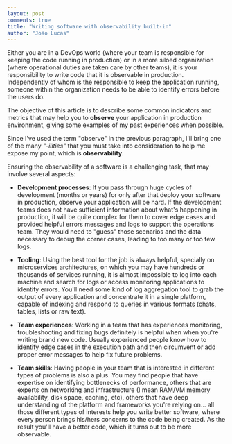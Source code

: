 ```yaml
---
layout: post
comments: true
title: "Writing software with observability built-in"
author: "João Lucas"
---
```



Either you are in a DevOps world (where your team is responsible for keeping the code running in production) or in a more siloed organization (where operational duties are taken care by other teams), it is your responsibility to write code that it is observable in production. Independently of whom is the responsible to keep the application running, someone within the organization needs to be able to identify errors before the users do.

The objective of this article is to describe some common indicators and metrics that may help you to **observe** your application in production environment, giving some examples of my past experiences when possible. 

Since I've used the term "observe" in the previous paragraph, I'll bring one of the many _"-ilities"_ that you must take into consideration to help me expose my point, which is **observability**.

Ensuring the observability of a software is a challenging task, that may involve several aspects:

* **Development processes**: If you pass through huge cycles of development (months or years) for only after that deploy your software in production, observe your application will be hard. If the development teams does not have sufficient information about what's happening in production, it will be quite complex for them to cover edge cases and provided helpful errors messages and logs to support the operations team. They would need to "guess" those scenarios and the data necessary to debug the corner cases, leading to too many or too few logs.

* **Tooling**: Using the best tool for the job is always helpful, specially on microservices architectures, on which you may have hundreds or thousands of services running, it is almost impossible to log into each machine and search for logs or access monitoring applications to identify errors. You'll need some kind of log aggregation tool to grab the output of every application and concentrate it in a single platform, capable of indexing and respond to queries in various formats (chats, tables, lists or raw text).

* **Team experiences**: Working in a team that has experiences monitoring, troubleshooting and fixing bugs definitely is helpful when when you're writing brand new code. Usually experienced people know how to identify edge cases in the execution path and then circumvent or add proper error messages to help fix future problems.

* **Team skills**: Having people in your team that is interested in different types of problems is also a plus. You may find people that have expertise on identifying bottlenecks of performance, others that are experts on networking and infrastructure (I mean RAM/VM memory availability, disk space, caching, etc), others that have deep understanding of the platform and frameworks you're relying on… all those different types of interests help you write better software, where every person brings his/hers concerns to the code being created. As the result you'll have a better code, which it turns out to be more observable.   

